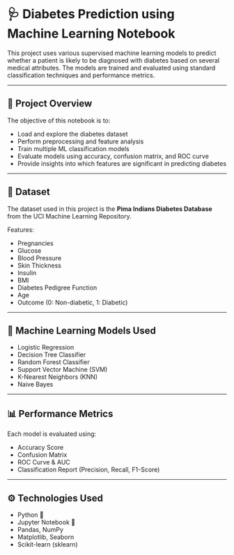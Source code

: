 
# 🩺 Diabetes Prediction using Machine Learning Notebook

This project uses various supervised machine learning models to predict whether a patient is likely to be diagnosed with diabetes based on several medical attributes. The models are trained and evaluated using standard classification techniques and performance metrics.

---

## 📌 Project Overview

The objective of this notebook is to:
- Load and explore the diabetes dataset
- Perform preprocessing and feature analysis
- Train multiple ML classification models
- Evaluate models using accuracy, confusion matrix, and ROC curve
- Provide insights into which features are significant in predicting diabetes

---

## 📂 Dataset

The dataset used in this project is the **Pima Indians Diabetes Database** from the UCI Machine Learning Repository.

Features:
- Pregnancies
- Glucose
- Blood Pressure
- Skin Thickness
- Insulin
- BMI
- Diabetes Pedigree Function
- Age
- Outcome (0: Non-diabetic, 1: Diabetic)

---

## 🧠 Machine Learning Models Used

- Logistic Regression
- Decision Tree Classifier
- Random Forest Classifier
- Support Vector Machine (SVM)
- K-Nearest Neighbors (KNN)
- Naive Bayes

---

## 📊 Performance Metrics

Each model is evaluated using:
- Accuracy Score
- Confusion Matrix
- ROC Curve & AUC
- Classification Report (Precision, Recall, F1-Score)

---

## ⚙️ Technologies Used

- Python 🐍
- Jupyter Notebook 📒
- Pandas, NumPy
- Matplotlib, Seaborn
- Scikit-learn (sklearn)




